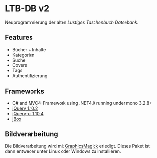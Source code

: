 LTB-DB v2
=========

Neuprogrammierung der alten *Lustiges Taschenbuch Datenbank*.

Features
--------

* Bücher + Inhalte
* Kategorien
* Suche
* Covers
* Tags
* Authentifizierung

Frameworks
----------

* C# and MVC4-Framework using .NET4.0 running under mono 3.2.8+
* [jQuery 1.10.2](http://jquery.com/)
* [jQuery-ui 1.10.4](http://jqueryui.com/)
* [jBox](https://github.com/StephanWagner/jBox)

Bildverarbeitung
----------------

Die Bildverarbeitung wird mit [GraphicsMagick](http://www.graphicsmagick.org/) erledigt. Dieses Paket ist dann entweder unter Linux oder Windows zu installieren.
